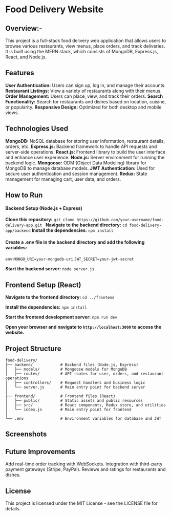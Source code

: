 # Food Delivery Website
## Overview:-
This project is a full-stack food delivery web application that allows users to browse various restaurants, view menus, place orders, and track deliveries. It is built using the MERN stack, which consists of MongoDB, Express.js, React, and Node.js.

## Features
**User Authentication:** Users can sign up, log in, and manage their accounts.
**Restaurant Listings:** View a variety of restaurants along with their menus.
**Order Management:** Users can place, view, and track their orders.
**Search Functionality:** Search for restaurants and dishes based on location, cuisine, or popularity.
**Responsive Design:** Optimized for both desktop and mobile views.

## Technologies Used
**MongoDB:** NoSQL database for storing user information, restaurant details, orders, etc.
**Express.js:** Backend framework to handle API requests and server-side operations.
**React.js:** Frontend library to build the user interface and enhance user experience.
**Node.js:** Server environment for running the backend logic.
**Mongoose:** ODM (Object Data Modeling) library for MongoDB to manage database models.
**JWT Authentication:** Used for secure user authentication and session management.
**Redux:** State management for managing cart, user data, and orders.

## How to Run
#### Backend Setup (Node.js + Express)
**Clone this repository:**
`git clone https://github.com/your-username/food-delivery-app.git `
**Navigate to the backend directory:**
`cd food-delivery-app/backend`
**Install the dependencies:**
`npm install`
#### Create a .env file in the backend directory and add the following variables:

`env`
`MONGO_URI=your-mongodb-uri`
`JWT_SECRET=your-jwt-secret`

**Start the backend server:**
`node server.js`

## Frontend Setup (React)

**Navigate to the frontend directory:**
`cd ../frontend`

**Install the dependencies:**
`npm install`

**Start the frontend development server:**
`npm run dev`

**Open your browser and navigate to `http://localhost:3000` to access the website.**

## Project Structure

`food-delivery/`<br>
`├── backend/            # Backend files (Node.js, Express)`<br>
`│   ├── models/         # Mongoose models for MongoDB`<br>
`│   ├── routes/         # API routes for user, orders, and restaurant operations`<br>
`│   ├── controllers/    # Request handlers and business logic`<br>
`│   └── server.js       # Main entry point for backend server`<br>
`│`<br>
`├── frontend/           # Frontend files (React)`<br>
`│   ├── public/         # Static assets and public resources`<br>
`│   ├── src/            # React components, Redux store, and utilities`<br>
`│   └── index.js        # Main entry point for frontend`<br>
`│`<br>
`└── .env                # Environment variables for database and JWT`<br>

## Screenshots

## Future Improvements
Add real-time order tracking with WebSockets.
Integration with third-party payment gateways (Stripe, PayPal).
Reviews and ratings for restaurants and dishes.

## License
This project is licensed under the MIT License - see the LICENSE file for details.
